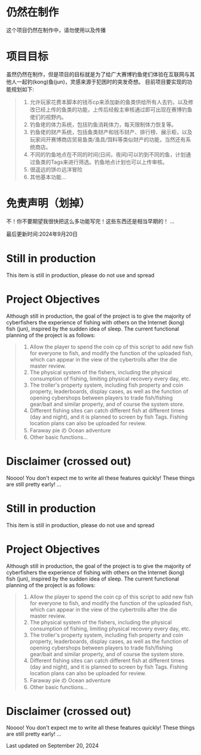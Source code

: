 # 仍然在制作
这个项目仍然在制作中，请勿使用以及传播

# 项目目标
虽然仍然在制作，但是项目的目标就是为了给广大赛博钓鱼佬们体验在互联网与其他人一起钓(kong)鱼(jun)，灵感来源于犯困时的突发奇想。
目前项目要实现的功能规划如下:
> 1. 允许玩家花费本脚本的钱币cp来添加新的鱼类供给所有人去钓，以及修改已经上传的鱼类的功能，上传后经骰主审核通过即可出现在赛博钓鱼佬们的视野内。
> 2. 钓鱼佬的体力系统，包括钓鱼消耗体力，每天限制体力恢复等。
> 3. 钓鱼佬的财产系统，包括鱼类财产和钱币财产、排行榜、展示柜，以及玩家间开赛博商店贸易鱼类/渔具/饵料等类似财产的功能，当然还有系统商店。
> 4. 不同的钓鱼地点在不同的时间(日间，夜间)可以钓到不同的鱼，计划通过鱼类的Tags来进行筛选。钓鱼地点计划也可以上传审核。
> 5. 很遥远的饼の远洋冒险
> 6. 其他基本功能...

# 免责声明（划掉）
不！你不要期望我很快把这么多功能写完！这些东西还是相当早期的！
...

最后更新时间:2024年9月20日

# Still in production
This item is still in production, please do not use and spread

# Project Objectives
Although still in production, the goal of the project is to give the majority of cyberfishers the experience of fishing with others on the Internet (kong) fish (jun), inspired by the sudden idea of sleep.
The current functional planning of the project is as follows:
> 1. Allow the player to spend the coin cp of this script to add new fish for everyone to fish, and modify the function of the uploaded fish,  which can appear in the view of the cybertrolls after the die master review.
> 2. The physical system of the fishers, including the physical consumption of fishing, limiting physical recovery every day, etc.
> 3. The troller's property system, including fish property and coin property, leaderboards, display cases, as well as the function of opening  cybershops between players to trade fish/fishing gear/bait and similar property, and of course the system store.
> 4. Different fishing sites can catch different fish at different times (day and night), and it is planned to screen by fish Tags. Fishing location plans can also be uploaded for review.
> 5. Faraway pie の Ocean adventure
> 6. Other basic functions...

# Disclaimer (crossed out)
Noooo! You don't expect me to write all these features quickly! These things are still pretty early!
...

# Still in production
This item is still in production, please do not use and spread

# Project Objectives
Although still in production, the goal of the project is to give the majority of cyberfishers the experience of fishing with others on the Internet (kong) fish (jun), inspired by the sudden idea of sleep.
The current functional planning of the project is as follows:
> 1. Allow the player to spend the coin cp of this script to add new fish for everyone to fish, and modify the function of the uploaded fish, which can appear in the view of the cybertrolls after the die master review.
> 2. The physical system of the fishers, including the physical consumption of fishing, limiting physical recovery every day, etc.
> 3. The troller's property system, including fish property and coin property, leaderboards, display cases, as well as the function of opening cybershops between players to trade fish/fishing gear/bait and similar property, and of course the system store.
> 4. Different fishing sites can catch different fish at different times (day and night), and it is planned to screen by fish Tags. Fishing location plans can also be uploaded for review.
> 5. Faraway pie の Ocean adventure
> 6. Other basic functions...

# Disclaimer (crossed out)
Noooo! You don't expect me to write all these features quickly! These things are still pretty early!
...

Last updated on September 20, 2024